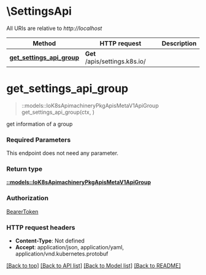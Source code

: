 # \SettingsApi

All URIs are relative to *http://localhost*

Method | HTTP request | Description
------------- | ------------- | -------------
[**get_settings_api_group**](SettingsApi.md#get_settings_api_group) | **Get** /apis/settings.k8s.io/ | 


# **get_settings_api_group**
> ::models::IoK8sApimachineryPkgApisMetaV1ApiGroup get_settings_api_group(ctx, )


get information of a group

### Required Parameters
This endpoint does not need any parameter.

### Return type

[**::models::IoK8sApimachineryPkgApisMetaV1ApiGroup**](io.k8s.apimachinery.pkg.apis.meta.v1.APIGroup.md)

### Authorization

[BearerToken](../README.md#BearerToken)

### HTTP request headers

 - **Content-Type**: Not defined
 - **Accept**: application/json, application/yaml, application/vnd.kubernetes.protobuf

[[Back to top]](#) [[Back to API list]](../README.md#documentation-for-api-endpoints) [[Back to Model list]](../README.md#documentation-for-models) [[Back to README]](../README.md)

